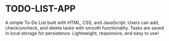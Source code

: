 # TODO-LIST-APP
A simple To-Do List built with HTML, CSS, and JavaScript. Users can add, check/uncheck, and delete tasks with smooth functionality. Tasks are saved in local storage for persistence. Lightweight, responsive, and easy to use!
